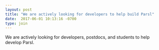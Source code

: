 ```yaml
---
layout: post
title: "We are actively looking for developers to help build Parsl"
date:  2017-06-01 10:13:16 -0700
type: join
---
```

We are actively looking for developers, postdocs, and students to help develop Parsl.
